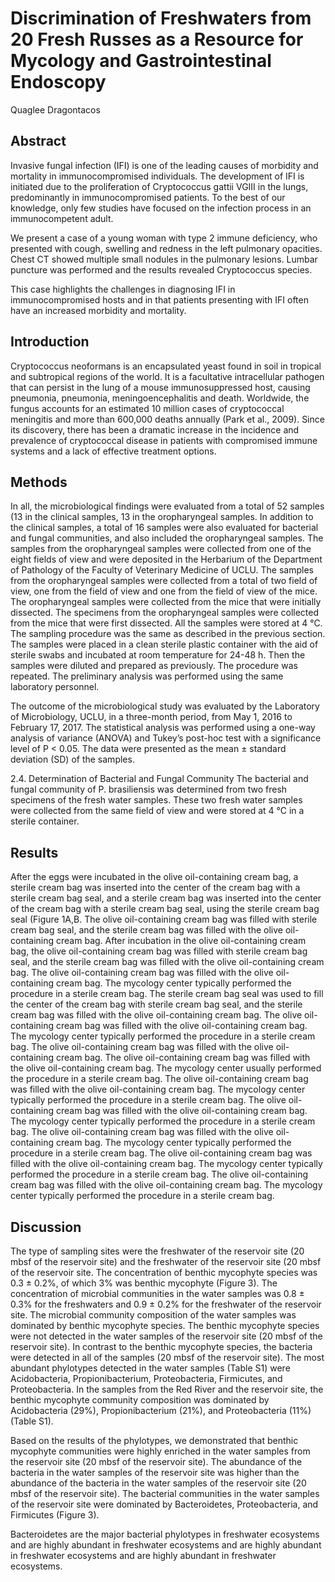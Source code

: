 # Discrimination of Freshwaters from 20 Fresh Russes as a Resource for Mycology and Gastrointestinal Endoscopy
Quaglee Dragontacos


## Abstract
Invasive fungal infection (IFI) is one of the leading causes of morbidity and mortality in immunocompromised individuals. The development of IFI is initiated due to the proliferation of Cryptococcus gattii VGIII in the lungs, predominantly in immunocompromised patients. To the best of our knowledge, only few studies have focused on the infection process in an immunocompetent adult.

We present a case of a young woman with type 2 immune deficiency, who presented with cough, swelling and redness in the left pulmonary opacities. Chest CT showed multiple small nodules in the pulmonary lesions. Lumbar puncture was performed and the results revealed Cryptococcus species.

This case highlights the challenges in diagnosing IFI in immunocompromised hosts and in that patients presenting with IFI often have an increased morbidity and mortality.


## Introduction
Cryptococcus neoformans is an encapsulated yeast found in soil in tropical and subtropical regions of the world. It is a facultative intracellular pathogen that can persist in the lung of a mouse immunosuppressed host, causing pneumonia, pneumonia, meningoencephalitis and death. Worldwide, the fungus accounts for an estimated 10 million cases of cryptococcal meningitis and more than 600,000 deaths annually (Park et al., 2009). Since its discovery, there has been a dramatic increase in the incidence and prevalence of cryptococcal disease in patients with compromised immune systems and a lack of effective treatment options.


## Methods
In all, the microbiological findings were evaluated from a total of 52 samples (13 in the clinical samples, 13 in the oropharyngeal samples. In addition to the clinical samples, a total of 16 samples were also evaluated for bacterial and fungal communities, and also included the oropharyngeal samples. The samples from the oropharyngeal samples were collected from one of the eight fields of view and were deposited in the Herbarium of the Department of Pathology of the Faculty of Veterinary Medicine of UCLU. The samples from the oropharyngeal samples were collected from a total of two field of view, one from the field of view and one from the field of view of the mice. The oropharyngeal samples were collected from the mice that were initially dissected. The specimens from the oropharyngeal samples were collected from the mice that were first dissected. All the samples were stored at 4 °C. The sampling procedure was the same as described in the previous section. The samples were placed in a clean sterile plastic container with the aid of sterile swabs and incubated at room temperature for 24-48 h. Then the samples were diluted and prepared as previously. The procedure was repeated. The preliminary analysis was performed using the same laboratory personnel.

The outcome of the microbiological study was evaluated by the Laboratory of Microbiology, UCLU, in a three-month period, from May 1, 2016 to February 17, 2017. The statistical analysis was performed using a one-way analysis of variance (ANOVA) and Tukey’s post-hoc test with a significance level of P < 0.05. The data were presented as the mean ± standard deviation (SD) of the samples.

2.4. Determination of Bacterial and Fungal Community
The bacterial and fungal community of P. brasiliensis was determined from two fresh specimens of the fresh water samples. These two fresh water samples were collected from the same field of view and were stored at 4 °C in a sterile container.


## Results
After the eggs were incubated in the olive oil-containing cream bag, a sterile cream bag was inserted into the center of the cream bag with a sterile cream bag seal, and a sterile cream bag was inserted into the center of the cream bag with a sterile cream bag seal, using the sterile cream bag seal (Figure 1A,B. The olive oil-containing cream bag was filled with sterile cream bag seal, and the sterile cream bag was filled with the olive oil-containing cream bag. After incubation in the olive oil-containing cream bag, the olive oil-containing cream bag was filled with sterile cream bag seal, and the sterile cream bag was filled with the olive oil-containing cream bag. The olive oil-containing cream bag was filled with the olive oil-containing cream bag. The mycology center typically performed the procedure in a sterile cream bag. The sterile cream bag seal was used to fill the center of the cream bag with sterile cream bag seal, and the sterile cream bag was filled with the olive oil-containing cream bag. The olive oil-containing cream bag was filled with the olive oil-containing cream bag. The mycology center typically performed the procedure in a sterile cream bag. The olive oil-containing cream bag was filled with the olive oil-containing cream bag. The olive oil-containing cream bag was filled with the olive oil-containing cream bag. The mycology center usually performed the procedure in a sterile cream bag. The olive oil-containing cream bag was filled with the olive oil-containing cream bag. The mycology center typically performed the procedure in a sterile cream bag. The olive oil-containing cream bag was filled with the olive oil-containing cream bag. The mycology center typically performed the procedure in a sterile cream bag. The olive oil-containing cream bag was filled with the olive oil-containing cream bag. The mycology center typically performed the procedure in a sterile cream bag. The olive oil-containing cream bag was filled with the olive oil-containing cream bag. The mycology center typically performed the procedure in a sterile cream bag. The olive oil-containing cream bag was filled with the olive oil-containing cream bag. The mycology center typically performed the procedure in a sterile cream bag.


## Discussion
The type of sampling sites were the freshwater of the reservoir site (20 mbsf of the reservoir site) and the freshwater of the reservoir site (20 mbsf of the reservoir site. The concentration of benthic mycophyte species was 0.3 ± 0.2%, of which 3% was benthic mycophyte (Figure 3). The concentration of microbial communities in the water samples was 0.8 ± 0.3% for the freshwaters and 0.9 ± 0.2% for the freshwater of the reservoir site. The microbial community composition of the water samples was dominated by benthic mycophyte species. The benthic mycophyte species were not detected in the water samples of the reservoir site (20 mbsf of the reservoir site). In contrast to the benthic mycophyte species, the bacteria were detected in all of the samples (20 mbsf of the reservoir site). The most abundant phylotypes detected in the water samples (Table S1) were Acidobacteria, Propionibacterium, Proteobacteria, Firmicutes, and Proteobacteria. In the samples from the Red River and the reservoir site, the benthic mycophyte community composition was dominated by Acidobacteria (29%), Propionibacterium (21%), and Proteobacteria (11%) (Table S1).

Based on the results of the phylotypes, we demonstrated that benthic mycophyte communities were highly enriched in the water samples from the reservoir site (20 mbsf of the reservoir site). The abundance of the bacteria in the water samples of the reservoir site was higher than the abundance of the bacteria in the water samples of the reservoir site (20 mbsf of the reservoir site). The bacterial communities in the water samples of the reservoir site were dominated by Bacteroidetes, Proteobacteria, and Firmicutes (Figure 3).

Bacteroidetes are the major bacterial phylotypes in freshwater ecosystems and are highly abundant in freshwater ecosystems and are highly abundant in freshwater ecosystems and are highly abundant in freshwater ecosystems.
